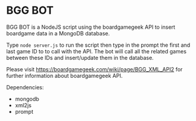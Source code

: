 # BGG BOT
BGG BOT is a NodeJS script using the boardgamegeek API to insert boardgame data in a MongoDB database.

Type `node server.js` to run the script then type in the prompt the first and last game ID to to call with the API.
The bot will call all the related games between these IDs and insert/update them in the database.

Please visit https://boardgamegeek.com/wiki/page/BGG_XML_API2 for further information about boardgamegeek API.

Dependencies:

 - mongodb
 - xml2js
 - prompt
